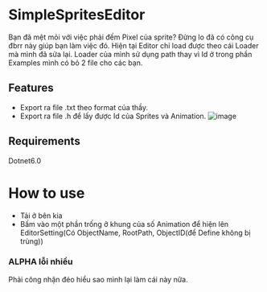 # SimpleSpritesEditor
Bạn đã mệt mỏi với việc phải đếm Pixel của sprite? Đừng lo đã có công cụ đbrr này giúp bạn làm việc đó.
Hiện tại Editor chỉ load được theo cái Loader mà mình đã sửa lại. Loader của mình sử dụng path thay vì Id ở trong phần Examples mình có bỏ 2 file cho các bạn.
## Features
 - Export ra file .txt theo format của thầy.
 - Export ra file .h để lấy được Id của Sprites và Animation.
![image](https://github.com/user-attachments/assets/cb0a9246-c6b7-42ed-96cf-62e49c629eff)

## Requirements
Dotnet6.0
# How to use
 - Tải ở bên kia
 - Bấm vào một phần trống ở khung của số Animation để hiện lên EditorSetting(Có ObjectName, RootPath, ObjectID(để Define không bị trùng))

### ALPHA lỗi nhiều
Phải công nhận đéo hiểu sao mình lại làm cái này nữa.
